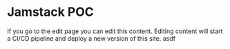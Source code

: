 # Jamstack POC

If you go to the edit page you can edit this content.
Editing content will start a CI/CD pipeline and deploy a new version of this site.
asdf